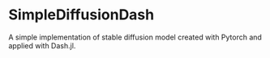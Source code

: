 # SimpleDiffusionDash
A simple implementation of stable diffusion model created with Pytorch and applied with Dash.jl.
